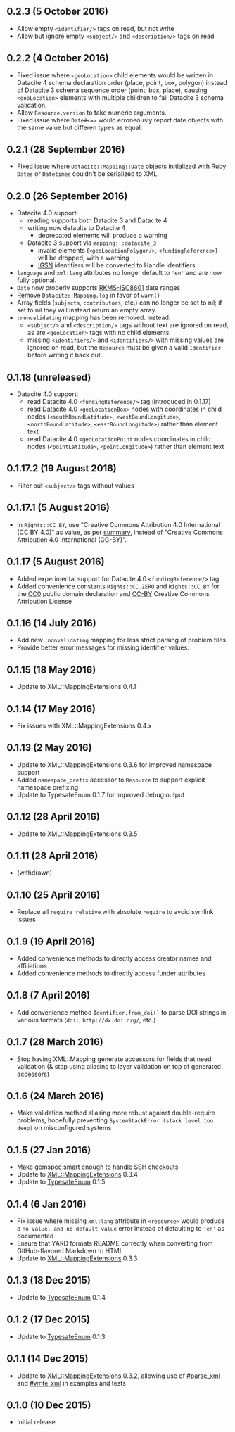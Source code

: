 ## 0.2.3 (5 October 2016)

- Allow empty `<identifier/>` tags on read, but not write
- Allow but ignore empty `<subject/>` and `<description/>` tags on read

## 0.2.2 (4 October 2016)

- Fixed issue where `<geoLocation>` child elements would be written in Datacite 4
  schema declaration order (place, point, box, polygon) instead of Datacite 3
  schema sequence order (point, box, place), causing `<geoLocation>` elements with
  multiple children to fail Datacite 3 schema validation.
- Allow `Resource.version` to take numeric arguments. 
- Fixed issue where `Date#<=>` would erroneously report date objects with the
  same value but differen types as equal.

## 0.2.1 (28 September 2016)

- Fixed issue where `Datacite::Mapping::Date` objects initialized with Ruby
  `Dates` or `Datetimes` couldn't be serialized to XML.

## 0.2.0 (26 September 2016)

- Datacite 4.0 support:
  - reading supports both Datacite 3 and Datacite 4
  - writing now defaults to Datacite 4
    - deprecated elements will produce a warning
  - Datacite 3 support via `mapping: :datacite_3`
    - invalid elements (`<geoLocationPolygon/>`, `<fundingReference>`)
      will be dropped, with a warning
    - [IGSN](http://igsn.github.io/overview/) identifiers will be converted to Handle identifiers
- `language` and `xml:lang` attributes no longer default to `'en'` and are 
  now fully optional.
- `Date` now properly supports [RKMS-ISO8601](http://www.ukoln.ac.uk/metadata/dcmi/collection-RKMS-ISO8601/)
  date ranges
- Remove `Datacite::Mapping.log` in favor of `warn()`
- Array fields (`subjects`, `contributors`, etc.) can no longer be set to nil; if set to 
  nil they will instead return an empty array.
- `:nonvalidating` mapping has been removed. Instead:
  - `<subject/>` and `<description/>` tags without text are ignored on read, as are `<geoLocation>`
    tags with no child elements.
  - missing `<identifiers/>` and `<identifiers/>` with missing values are ignored on read, but
    the `Resource` must be given a valid `Identifier` before writing it back out.

## 0.1.18 (unreleased)

- Datacite 4.0 support:
  - read Datacite 4.0 `<fundingReference/>` tag (introduced in 0.1.17)
  - read Datacite 4.0 `<geoLocationBox>` nodes with coordinates in child nodes
    (`<southBoundLatitude>`, `<westBoundLongitude>`, `<northBoundLatitude>`, `<eastBoundLongitude>`)
    rather than element text
  - read Datacite 4.0 `<geoLocationPoint` nodes coordinates in child nodes
    (`<pointLatitude>`, `<pointLongitude>`) rather than element text

## 0.1.17.2 (19 August 2016)

- Filter out `<subject/>` tags without values

## 0.1.17.1 (5 August 2016)

- In `Rights::CC_BY`, use "Creative Commons Attribution 4.0 International (CC BY 4.0)" 
  as value, as per [summary](https://creativecommons.org/licenses/by/4.0/), instead of 
  "Creative Commons Attribution 4.0 International (CC-BY)".

## 0.1.17 (5 August 2016)

- Added experimental support for Datacite 4.0 `<fundingReference/>` tag
- Added convenience constants `Rights::CC_ZERO` and `Rights::CC_BY` for the
  [CC0](https://creativecommons.org/publicdomain/zero/1.0/legalcode) public domain declaration
  and [CC-BY](https://creativecommons.org/licenses/by/4.0/) Creative Commons Attribution License

## 0.1.16 (14 July 2016)

- Add new `:nonvalidating` mapping for less strict parsing of problem files.
- Provide better error messages for missing identifier values.

## 0.1.15 (18 May 2016)

- Update to XML::MappingExtensions 0.4.1

## 0.1.14 (17 May 2016)

- Fix issues with XML::MappingExtensions 0.4.x

## 0.1.13 (2 May 2016)

- Update to XML::MappingExtensions 0.3.6 for improved namespace support
- Added `namespace_prefix` accessor to `Resource` to support explicit namespace prefixing
- Update to TypesafeEnum 0.1.7 for improved debug output

## 0.1.12 (28 April 2016)

- Update to XML::MappingExtensions 0.3.5

## 0.1.11 (28 April 2016)

- (withdrawn)

## 0.1.10 (25 April 2016)

- Replace all `require_relative` with absolute `require` to avoid symlink issues

## 0.1.9 (19 April 2016)

- Added convenience methods to directly access creator names and affiliations
- Added convenience methods to directly access funder attributes

## 0.1.8 (7 April 2016)

- Add convenience method `Identifier.from_doi()` to parse DOI strings in various formats (`doi:`,
  `http://dx.doi.org/`, etc.)

## 0.1.7 (28 March 2016)

- Stop having XML::Mapping generate accessors for fields that need validation (& stop using aliasing
  to layer validation on top of generated accessors)

## 0.1.6 (24 March 2016)

- Make validation method aliasing more robust against double-require problems, hopefully preventing
  `SystemStackError (stack level too deep)` on misconfigured systems

## 0.1.5 (27 Jan 2016)

- Make gemspec smart enough to handle SSH checkouts
- Update to [XML::MappingExtensions](https://github.com/dmolesUC3/xml-mapping_extensions) 0.3.4
- Update to [TypesafeEnum](https://github.com/dmolesUC3/typesafe_enum) 0.1.5

## 0.1.4 (6 Jan 2016)

- Fix issue where missing `xml:lang` attribute in `<resource>` would produce a `no value, and no default value`
  error instead of defaulting to `'en'` as documented
- Ensure that YARD formats README correctly when converting from GitHub-flavored Markdown to HTML
- Update to [XML::MappingExtensions](https://github.com/dmolesUC3/xml-mapping_extensions) 0.3.3

## 0.1.3 (18 Dec 2015)

- Update to [TypesafeEnum](https://github.com/dmolesUC3/typesafe_enum) 0.1.4

## 0.1.2 (17 Dec 2015)

- Update to [TypesafeEnum](https://github.com/dmolesUC3/typesafe_enum) 0.1.3

## 0.1.1 (14 Dec 2015)

- Update to [XML::MappingExtensions](https://github.com/dmolesUC3/xml-mapping_extensions) 0.3.2, allowing
  use of [#parse_xml](http://www.rubydoc.info/github/dmolesUC3/xml-mapping_extensions/master/XML/Mapping/ClassMethods#parse_xml-instance_method)
  and [#write_xml](http://www.rubydoc.info/github/dmolesUC3/xml-mapping_extensions/master/XML/Mapping#write_xml-instance_method)
  in examples and tests

## 0.1.0 (10 Dec 2015)

- Initial release
